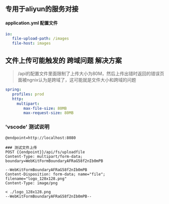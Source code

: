 ## 专用于aliyun的服务对接

#### application.yml 配置文件

```yaml
io:
   file-upload-path: /images
   file-host: images
```

## 文件上传可能触发的 **跨域问题** 解决方案

> /api的配置文件里面限制了上传大小为80M，然后上传出错时返回的错误页面被ngnix认为是跨域了，这可能就是文件大小和跨域的问题

```yml
spring:
   profiles: prod
   http:
     multipart:
        max-file-size: 80MB
        max-request-size: 80MB
```


### 'vscode' 测试说明 

```http
@endpoint=http://localhost:8080

### 测试文件上传
POST {{endpoint}}/api/fs/uploadfile
Content-Type: multipart/form-data; boundary=WebKitFormBoundaryAFRaG58f2nIb0mPB

--WebKitFormBoundaryAFRaG58f2nIb0mPB
Content-Disposition: form-data; name="file"; filename="logo_128x128.png"
Content-Type: image/png

< ./logo_128x128.png
--WebKitFormBoundaryAFRaG58f2nIb0mPB--

```
